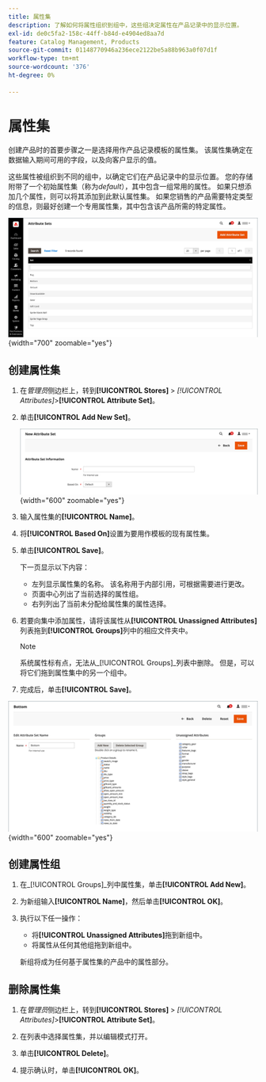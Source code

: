 ```yaml
---
title: 属性集
description: 了解如何将属性组织到组中，这些组决定属性在产品记录中的显示位置。
exl-id: de0c5fa2-158c-44ff-b84d-e4904ed8aa7d
feature: Catalog Management, Products
source-git-commit: 01148770946a236ece2122be5a88b963a0f07d1f
workflow-type: tm+mt
source-wordcount: '376'
ht-degree: 0%

---
```


# 属性集

创建产品时的首要步骤之一是选择用作产品记录模板的属性集。 该属性集确定在数据输入期间可用的字段，以及向客户显示的值。

这些属性被组织到不同的组中，以确定它们在产品记录中的显示位置。 您的存储附带了一个初始属性集（称为&#x200B;_default_），其中包含一组常用的属性。 如果只想添加几个属性，则可以将其添加到此默认属性集。 如果您销售的产品需要特定类型的信息，则最好创建一个专用属性集，其中包含该产品所需的特定属性。

![属性集](./assets/attribute-sets.png){width="700" zoomable="yes"}

## 创建属性集

1. 在&#x200B;_管理员_&#x200B;侧边栏上，转到&#x200B;**[!UICONTROL Stores]** > _[!UICONTROL Attributes]_>**[!UICONTROL Attribute Set]**。

1. 单击&#x200B;**[!UICONTROL Add New Set]**。

   ![属性集 — 编辑名称](./assets/attribute-set-new.png){width="600" zoomable="yes"}

1. 输入属性集的&#x200B;**[!UICONTROL Name]**。

1. 将&#x200B;**[!UICONTROL Based On]**&#x200B;设置为要用作模板的现有属性集。

1. 单击&#x200B;**[!UICONTROL Save]**。

   下一页显示以下内容：

   - 左列显示属性集的名称。 该名称用于内部引用，可根据需要进行更改。
   - 页面中心列出了当前选择的属性组。
   - 右列列出了当前未分配给属性集的属性选择。

1. 若要向集中添加属性，请将该属性从&#x200B;**[!UICONTROL Unassigned Attributes]**&#x200B;列表拖到&#x200B;**[!UICONTROL Groups]**&#x200B;列中的相应文件夹中。

   >[!NOTE]
   >
   >系统属性标有点，无法从&#x200B;_[!UICONTROL Groups]_列表中删除。 但是，可以将它们拖到属性集中的另一个组中。

1. 完成后，单击&#x200B;**[!UICONTROL Save]**。

![属性集 — 编辑](./assets/attribute-set-edit.png){width="600" zoomable="yes"}

## 创建属性组

1. 在&#x200B;_[!UICONTROL Groups]_列中属性集，单击&#x200B;**[!UICONTROL Add New]**。

1. 为新组输入&#x200B;**[!UICONTROL Name]**，然后单击&#x200B;**[!UICONTROL OK]**。

1. 执行以下任一操作：

   - 将&#x200B;**[!UICONTROL Unassigned Attributes]**&#x200B;拖到新组中。
   - 将属性从任何其他组拖到新组中。

   新组将成为任何基于属性集的产品中的属性部分。

## 删除属性集

1. 在&#x200B;_管理员_&#x200B;侧边栏上，转到&#x200B;**[!UICONTROL Stores]** > _[!UICONTROL Attributes]_>**[!UICONTROL Attribute Set]**。

1. 在列表中选择属性集，并以编辑模式打开。

1. 单击&#x200B;**[!UICONTROL Delete]**。

1. 提示确认时，单击&#x200B;**[!UICONTROL OK]**。
